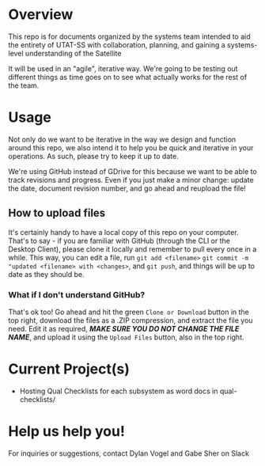 # Overview
This repo is for documents organized by the systems team intended to aid the entirety of UTAT-SS with collaboration, planning, and gaining a systems-level understanding of the Satellite

It will be used in an "agile", iterative way. We're going to be testing out different things as time goes on to see what actually works for the rest of the team.

# Usage
Not only do we want to be iterative in the way we design and function around this repo, we also intend it to help you be quick and iterative in your operations. As such, please try to keep it up to date. 

We're using GitHub instead of GDrive for this because we want to be able to track revisions and progress. Even if you just make a minor change: update the date, document revision number, and go ahead and reupload the file!

## How to upload files
It's certainly handy to have a local copy of this repo on your computer. That's to say - if you are familiar with GitHub (through the CLI or the Desktop Client), please clone it locally and remember to pull every once in a while. This way, you can edit a file, run `git add <filename>` `git commit -m "updated <filename> with <changes>`, and `git push`, and things will be up to date as they should be.

### What if I don't understand GitHub?
That's ok too! Go ahead and hit the green `Clone or Download` button in the top right, download the files as a .ZIP compression, and extract the file you need. Edit it as required, **_MAKE SURE YOU DO NOT CHANGE THE FILE NAME_**, and upload it using the `Upload Files` button, also in the top right.

# Current Project(s)

* Hosting Qual Checklists for each subsystem as word docs in qual-checklists/ 

# Help us help you!
For inquiries or suggestions, contact Dylan Vogel and Gabe Sher on Slack
